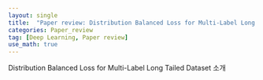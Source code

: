 ```yaml
---
layout: single
title:  "Paper review: Distribution Balanced Loss for Multi-Label Long Tailed Dataset"
categories: Paper_review
tag: [Deep Learning, Paper review]
use_math: true
---
```


Distribution Balanced Loss for Multi-Label Long Tailed Dataset 소개
